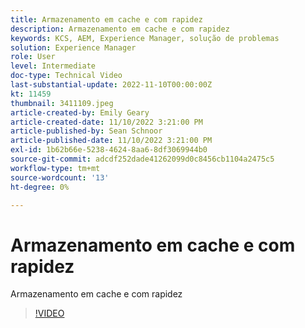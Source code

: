 ```yaml
---
title: Armazenamento em cache e com rapidez
description: Armazenamento em cache e com rapidez
keywords: KCS, AEM, Experience Manager, solução de problemas
solution: Experience Manager
role: User
level: Intermediate
doc-type: Technical Video
last-substantial-update: 2022-11-10T00:00:00Z
kt: 11459
thumbnail: 3411109.jpeg
article-created-by: Emily Geary
article-created-date: 11/10/2022 3:21:00 PM
article-published-by: Sean Schnoor
article-published-date: 11/10/2022 3:21:00 PM
exl-id: 1b62b66e-5238-4624-8aa6-8df3069944b0
source-git-commit: adcdf252dade41262099d0c8456cb1104a2475c5
workflow-type: tm+mt
source-wordcount: '13'
ht-degree: 0%

---
```


# Armazenamento em cache e com rapidez

Armazenamento em cache e com rapidez


>[!VIDEO](https://video.tv.adobe.com/v/3411109/?quality=12&learn=on)
